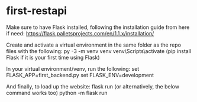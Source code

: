 # first-restapi

Make sure to have Flask installed, following the installation guide from here if need:
https://flask.palletsprojects.com/en/1.1.x/installation/

Create and activate a virtual environment in the same folder as the repo files with the following:
py -3 -m venv venv
venv\Scripts\activate
(pip install Flask if it is your first time using Flask)

In your virtual environment/venv, run the following:
set FLASK_APP=first_backend.py
set FLASK_ENV=development

And finally, to load up the website:
flask run
(or alternatively, the below command works too)
python -m flask run
